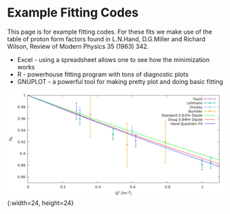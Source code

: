 # Example Fitting Codes

This page is for example fitting codes.    For these fits we make use of the table of proton form factors
found in L.N.Hand, D.G.Miller and Richard Wilson, Review of Modern Physics 35 (1963) 342.

* Excel - using a spreadsheet allows one to see how the minimization works
* R - powerhouse fitting program with tons of diagnostic plots
* GNUPLOT - a powerful tool for making pretty plot and doing basic fitting

![alt text](https://github.com/JeffersonLab/Example-Fitting-Codes/blob/master/GNUPLOT/gnuplot-output.png){:width=24, height=24}

